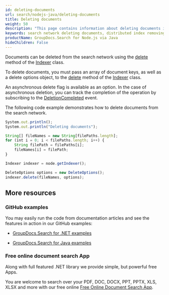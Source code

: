 ```yaml
---
id: deleting-documents
url: search/nodejs-java/deleting-documents
title: Deleting documents
weight: 50
description: "This page contains information about deleting documents in the search network."
keywords: search network deleting documents, distributed index removing documents, delete documents in search network
productName: GroupDocs.Search for Node.js via Java
hideChildren: False
---
```

Documents can be deleted from the search network using the [delete](https://reference.groupdocs.com/search/nodejs-java/com.groupdocs.search.scaling/indexer/#delete-java.lang.String---com.groupdocs.search.options.DeleteOptions-) method of the [Indexer](https://reference.groupdocs.com/search/nodejs-java/com.groupdocs.search.scaling/indexer/) class.

To delete documents, you must pass an array of document keys, as well as a delete options object, to the [delete](https://reference.groupdocs.com/search/nodejs-java/com.groupdocs.search.scaling/indexer/#delete-java.lang.String---com.groupdocs.search.options.DeleteOptions-) method of the [Indexer](https://reference.groupdocs.com/search/nodejs-java/com.groupdocs.search.scaling/indexer/) class.

An asynchronous delete flag is available as an option. In the case of asynchronous deletion, you can track the completion of the operation by subscribing to the [DeletionCompleted](https://reference.groupdocs.com/search/nodejs-java/com.groupdocs.search.scaling.events/nodeeventhub/#DeletionCompleted) event.

The following code example demonstrates how to delete documents from the search network.

```javascript
System.out.println();
System.out.println("Deleting documents");

String[] fileNames = new String[filePaths.length];
for (int i = 0; i < filePaths.length; i++) {
    String filePath = filePaths[i];
    fileNames[i] = filePath;
}

Indexer indexer = node.getIndexer();

DeleteOptions options = new DeleteOptions();
indexer.delete(fileNames, options);
```

## More resources

### GitHub examples

You may easily run the code from documentation articles and see the features in action in our GitHub examples:

*   [GroupDocs.Search for .NET examples](https://github.com/groupdocs-search/GroupDocs.Search-for-.NET)

*   [GroupDocs.Search for Java examples](https://github.com/groupdocs-search/GroupDocs.Search-for-Java)


### Free online document search App

Along with full featured .NET library we provide simple, but powerful free Apps.

You are welcome to search over your PDF, DOC, DOCX, PPT, PPTX, XLS, XLSX and more with our free online [Free Online Document Search App](https://products.groupdocs.app/search).
